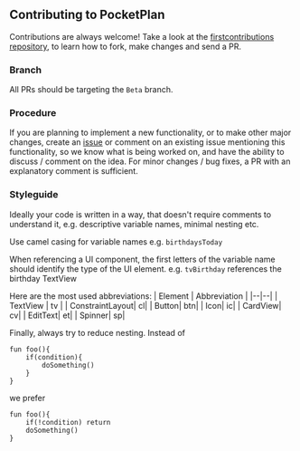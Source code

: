 ## Contributing to PocketPlan
Contributions are always welcome! Take a look at the [firstcontributions repository](https://github.com/firstcontributions/first-contributions), to learn how to fork, make changes and send a PR.
### Branch 
All PRs should be targeting the `Beta` branch.
### Procedure
If you are planning to implement a new functionality, or to make other major changes, create an [issue](https://github.com/estep248/PocketPlan/issues) or comment on an existing issue mentioning this functionality, so we know what is being worked on, and have the ability to discuss / comment on the idea.
For minor changes / bug fixes, a PR with an explanatory comment is sufficient.

### Styleguide
Ideally your code is written in a way, that doesn't require comments to understand it, e.g. descriptive variable names, minimal nesting etc.

Use camel casing for variable names e.g. `birthdaysToday`

When referencing a UI component, the first letters of the variable name should identify the type of the UI element. e.g. `tvBirthday` references the birthday TextView

Here are the most used abbreviations:
| Element | Abbreviation |
|--|--|
| TextView | tv |
| ConstraintLayout| cl|
| Button| btn|
| Icon| ic|
| CardView| cv|
| EditText| et|
| Spinner| sp|

Finally, always try to reduce nesting. Instead of 
```
fun foo(){
	if(condition){
		doSomething()
	}
}
```
we prefer
```
fun foo(){
	if(!condition) return
	doSomething()
}
```


